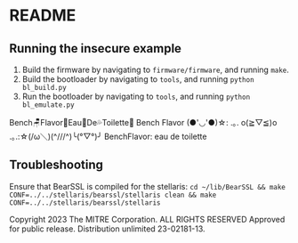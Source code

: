 # README

## Running the insecure example

1. Build the firmware by navigating to `firmware/firmware`, and running `make`.
2. Build the bootloader by navigating to `tools`, and running `python bl_build.py`
2. Run the bootloader by navigating to `tools`, and running `python bl_emulate.py`

Bench🪑Flavor🍦Eau👃De💦Toilette🚽
Bench Flavor (●'◡'●)☆: .｡. o(≧▽≦)o .｡.:☆(/ω＼)(^///^)╰(°▽°)╯
BenchFlavor: eau de toilette

## Troubleshooting

Ensure that BearSSL is compiled for the stellaris: `cd ~/lib/BearSSL && make CONF=../../stellaris/bearssl/stellaris clean && make CONF=../../stellaris/bearssl/stellaris`

Copyright 2023 The MITRE Corporation. ALL RIGHTS RESERVED
Approved for public release. Distribution unlimited 23-02181-13.